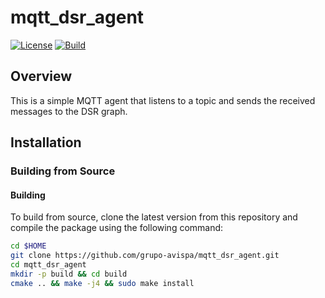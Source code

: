# mqtt_dsr_agent

[![License](https://img.shields.io/badge/License-Apache%202.0-green.svg)](https://opensource.org/licenses/Apache-2.0)
[![Build](https://github.com/grupo-avispa/mqtt_dsr_agent/actions/workflows/build.yml/badge.svg?branch=main)](https://github.com/grupo-avispa/mqtt_dsr_agent/actions/workflows/build.yml)

## Overview

This is a simple MQTT agent that listens to a topic and sends the received messages to the DSR graph.

## Installation

### Building from Source

#### Building

To build from source, clone the latest version from this repository and compile the package using the following command:
```bash
cd $HOME
git clone https://github.com/grupo-avispa/mqtt_dsr_agent.git
cd mqtt_dsr_agent
mkdir -p build && cd build
cmake .. && make -j4 && sudo make install